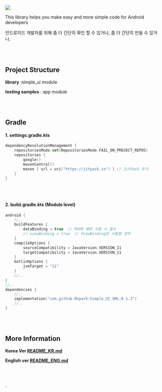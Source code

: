 [![](https://jitpack.io/v/rhpark/Simple_UI_XML.svg)](https://jitpack.io/#rhpark/Simple_UI_XML)

This library helps you make easy and more simple code for Android developers

안드로이드 개발자를 위해 좀 더 간단히 확인 할 수 있거나, 좀 더 간단히 만들 수 있거나.

<br>
</br>

## Project Structure

**library**  :simple_ui module 

**testing samples** : app module

<br>
</br>

## Gradle

#### 1. settings.gradle.kts
```kotlin
dependencyResolutionManagement {
    repositoriesMode.set(RepositoriesMode.FAIL_ON_PROJECT_REPOS)
    repositories {
        google()
        mavenCentral()
        maven { url = uri("https://jitpack.io") } // JitPack 추가
    }
}
```

<br>
</br>

#### 2. build.gradle.kts (Module level) 
```kotlin
android {
    //..
    buildFeatures {
        dataBinding = true  // MVVM 패턴 사용 시 필수
        // viewBinding = true  // ViewBinding만 사용할 경우
    }
    compileOptions {
        sourceCompatibility = JavaVersion.VERSION_11
        targetCompatibility = JavaVersion.VERSION_11
    }
    kotlinOptions {
        jvmTarget = "11"
    }
    //..
}
//..
dependencies {
    //..
    implementation("com.github.Rhpark:Simple_UI_XML:0.1.2")
    //..
}
```

<br>
</br>

## More Information
**Korea Ver [README_KR.md](README_KR.md)**

**English ver [README_ENG.md](README_ENG.md)**

<br>
</br>

.